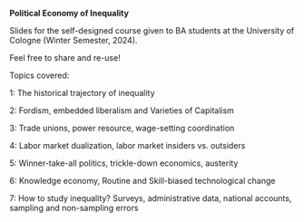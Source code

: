 **Political Economy of Inequality**

Slides for the self-designed course given to BA students at the University of Cologne (Winter Semester, 2024). 

Feel free to share and re-use!

Topics covered: 

1: The historical trajectory of inequality 

2: Fordism, embedded liberalism and Varieties of Capitalism 

3: Trade unions, power resource, wage-setting coordination

4: Labor market dualization, labor market insiders vs. outsiders

5: Winner-take-all politics, trickle-down economics, austerity

6: Knowledge economy, Routine and Skill-biased technological change

7: How to study inequality? Surveys, administrative data, national accounts, sampling and non-sampling errors
